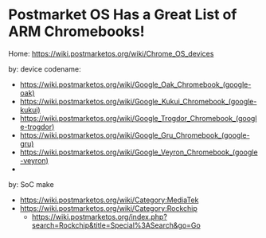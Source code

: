 # Postmarket OS Has a Great List of ARM Chromebooks!
Home: https://wiki.postmarketos.org/wiki/Chrome_OS_devices

by: device codename:
- https://wiki.postmarketos.org/wiki/Google_Oak_Chromebook_(google-oak)
- https://wiki.postmarketos.org/wiki/Google_Kukui_Chromebook_(google-kukui)
- https://wiki.postmarketos.org/wiki/Google_Trogdor_Chromebook_(google-trogdor)
- https://wiki.postmarketos.org/wiki/Google_Gru_Chromebook_(google-gru)
- https://wiki.postmarketos.org/wiki/Google_Veyron_Chromebook_(google-veyron)
- 

by: SoC make
- https://wiki.postmarketos.org/wiki/Category:MediaTek
- https://wiki.postmarketos.org/wiki/Category:Rockchip
  - https://wiki.postmarketos.org/index.php?search=Rockchip&title=Special%3ASearch&go=Go
